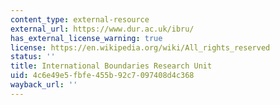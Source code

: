 ```yaml
---
content_type: external-resource
external_url: https://www.dur.ac.uk/ibru/
has_external_license_warning: true
license: https://en.wikipedia.org/wiki/All_rights_reserved
status: ''
title: International Boundaries Research Unit
uid: 4c6e49e5-fbfe-455b-92c7-097408d4c368
wayback_url: ''
---
```

